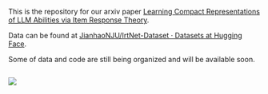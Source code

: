 This is the repository for our arxiv paper [Learning Compact Representations of LLM Abilities via Item Response Theory](https://arxiv.org/abs/2510.00844).

Data can be found at [JianhaoNJU/IrtNet-Dataset · Datasets at Hugging Face](https://huggingface.co/datasets/JianhaoNJU/IrtNet-Dataset).

Some of data and code are still being organized and will be available soon.

<img title="" src="file:///D:/Github%20repository/IrtNet/figs/Framework.png" alt="" data-align="inline">

![](D:\Github%20repository\IrtNet\figs\IrtNet.png)
